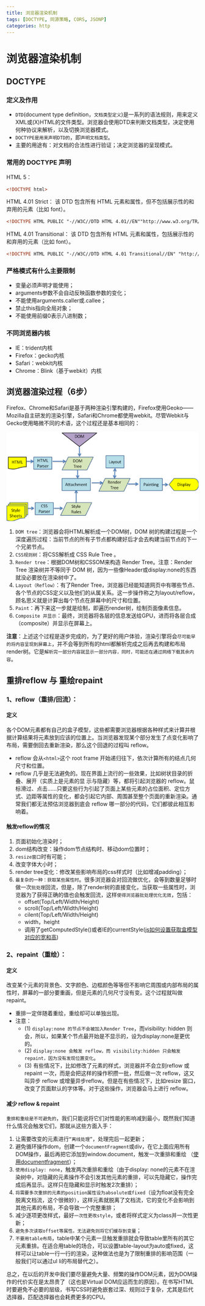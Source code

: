 ```yaml
---
title: 浏览器渲染机制
tags: [DOCTYPE, 同源策略, CORS, JSONP]
categories: http
---
```


# 浏览器渲染机制

## DOCTYPE

### 定义及作用
- `DTD`(document type definition，`文档类型定义`)是一系列的语法规则，用来定义XML或(X)HTML的文件类型。浏览器会使用DTD来判断文档类型，决定使用何种协议来解析，以及切换浏览器模式。
- `DOCTYPE是用来声明DTD的`，即`声明文档类型`。
- 主要的用途有：对文档的合法性进行验证；决定浏览器的呈现模式。

### 常用的 DOCTYPE 声明

HTML 5：
```html
<!DOCTYPE html>
```

HTML 4.01 Strict：
该 DTD 包含所有 HTML 元素和属性，但不包括展示性的和弃用的元素（比如 font）。
```html
<!DOCTYPE HTML PUBLIC "-//W3C//DTD HTML 4.01//EN""http://www.w3.org/TR/html4/strict.dtd">
```

HTML 4.01 Transitional：
该 DTD 包含所有 HTML 元素和属性，包括展示性的和弃用的元素（比如 font）。
```html
<!DOCTYPE HTML PUBLIC "-//W3C//DTD HTML 4.01 Transitional//EN" "http://www.w3.org/TR/html4/loose.dtd">
```

### 严格模式有什么主要限制
- 变量必须声明才能使用；
- arguments参数不会自动反映函数参数的变化；
- 不能使用arguments.caller或.callee；
- 禁止this指向全局对象；
- 不能使用前缀0表示八进制数；

### 不同浏览器内核
- IE：trident内核
- Firefox：gecko内核
- Safari：webkit内核
- Chrome：Blink（基于webkit）内核

## 浏览器渲染过程（6步）
Firefox、Chrome和Safari是基于两种渲染引擎构建的，Firefox使用Geoko——Mozilla自主研发的渲染引擎，Safari和Chrome都使用webkit。尽管Webkit与Gecko使用略微不同的术语，这个过程还是基本相同的：

![渲染过程](./images/render.png)

1. `DOM tree`：浏览器会将HTML解析成一个DOM树，DOM 树的构建过程是一个深度遍历过程：当前节点的所有子节点都构建好后才会去构建当前节点的下一个兄弟节点。
2. `CSS规则树`：将CSS解析成 CSS Rule Tree 。
3. `Render tree`：根据DOM树和CSSOM来构造 Render Tree。注意：Render Tree 渲染树并不等同于 DOM 树，因为一些像Header或display:none的东西就没必要放在渲染树中了。
4. `Layout（Reflow）`：有了Render Tree，浏览器已经能知道网页中有哪些节点、各个节点的CSS定义以及他们的从属关系。这一步操作称之为layout/reflow，顾名思义就是计算出每个节点在屏幕中的尺寸和位置。
5. `Paint`：再下来这一步就是绘制，即遍历render树，绘制页面像素信息。
6. `Composite 并显示`：最终，浏览器将各层的信息发送给GPU，进而将各层合成（composite）并显示在屏幕上。

**注意**：上述这个过程是逐步完成的，为了更好的用户体验，渲染引擎将会`尽可能早的将内容呈现到屏幕上`，并不会等到所有的html都解析完成之后再去构建和布局render树。它是`解析完一部分内容就显示一部分内容，同时，可能还在通过网络下载其余内容`。

## 重排reflow 与 重绘repaint

### 1、reflow（重排/回流）：

#### 定义
各个DOM元素都有自己的盒子模型，这些都需要浏览器根据各种样式来计算并根据计算结果将元素放到应该的位置上。当浏览器发现某个部分发生了点变化影响了布局，需要倒回去重新渲染，那么这个回退的过程叫 reflow。
- reflow 会从`<html>`这个 root frame 开始递归往下，依次计算所有的结点几何尺寸和位置。
- reflow 几乎是无法避免的。现在界面上流行的一些效果，比如树状目录的折叠、展开（实质上是元素的显 示与隐藏）等，都将引起浏览器的 reflow。鼠标滑过、点击……只要这些行为引起了页面上某些元素的占位面积、定位方式、边距等属性的变化，都会引起它内部、周围甚至整个页面的重新渲染。通常我们都无法预估浏览器到底会 reflow 哪一部分的代码，它们都彼此相互影响着。

#### 触发reflow的情况
1. 页面初始化渲染时；
2. dom结构改变：操作dom节点结构时、移动dom位置时；
3. `resize窗口`时有可能；
4. 改变字体大小时；
5. render tree变化：修改某些影响布局的css样式时（比如增减padding）；
6. `最复杂的一种：获取某些属性时`。很多浏览器会对回流做优化，会等到数量足够时做一次`批处理`回流，但是，除了render树的直接变化，当获取一些属性时，浏览器为了获得正确的值也会触发回流，这样`使得浏览器批处理优化无效`，包括：
    - offset(Top/Left/Width/Height)
    - scroll(Top/Left/Width/Height)
    - cilent(Top/Left/Width/Height)
    - width，height
    - 调用了getComputedStyle()或者IE的currentStyle([js如何设置获取盒模型对应的宽和高](/Question-Bank/css/box-sizing&margin-collapse&BFC.md#js如何设置获取盒模型对应的宽和高))

### 2、repaint（重绘）：

#### 定义
改变某个元素的背景色、文字颜色、边框颜色等等但不影响它周围或内部布局的属性时，屏幕的一部分要重画，但是元素的几何尺寸没有变。这个过程就叫做repaint。
- 重排一定伴随着重绘，重绘却可以单独出现。
- 注意：
    - (1) `display:none 的节点不会被加入Render Tree`，而visibility: hidden 则会，所以，如果某个节点最开始是不显示的，设为display:none是更优的。
    - (2) `display:none 会触发 reflow，而 visibility:hidden 只会触发 repaint，因为没有发现位置变化`。
    - (3) 有些情况下，比如修改了元素的样式，浏览器并不会立刻reflow 或 repaint 一次，而是会把这样的操作积攒一批，然后做一次 reflow，这又叫异步 reflow 或增量异步reflow。但是在有些情况下，比如resize 窗口，改变了页面默认的字体等。对于这些操作，浏览器会马上进行 reflow。

#### 减少 reflow & repaint
`重排和重绘是不可避免的`，我们只能说将它们对性能的影响减到最小，既然我们知道什么情况会触发它们，那就从这些方面入手：

1. 让需要改变的元素进行`“离线处理”`，处理完后一起更新；
2. 避免循环操作dom，创建一个`documentFragment`或div，在它上面应用所有DOM操作，最后再把它添加到window.document，触发一次重排和重绘
（[使用documentfragment](/Lets-Read/one/read-3-1.md#使用-documentfragment)）；
3. `使用display: none`，触发两次重排和重绘（由于display: none的元素不在渲染树中，对隐藏的元素操作不会引发其他元素的重排，可以先隐藏它，操作完成后再显示。这样只在隐藏和显示时触发2次重排）；
4. `将需要多次重排的元素的position属性设为absolute或fixed`（设为float没有完全脱离文档流，这个很微妙），这样元素就脱离了文档流，它的变化不会影响到其他元素的布局，不会导致一个完整重排；
5. 减少逐项更改样式，最好`一次性更改style`，或者将样式定义为class并一次性更新；
6. `避免多次读取offset等属性。无法避免则将它们缓存到变量`；
7. `不要用table布局`，table中某个元素一旦触发重排就会导致table里所有的其它元素重排。在适合用table的场合，可以设置table-layout为auto或fixed，这样可以让table一行一行的渲染，这种做法也是为了限制重排的影响范围（一般我们可以通过ul li的布局替代之）。

总之，在以后的开发中我们要尽量避免大量、频繁的操作DOM元素，因为DOM操作的代价实在是太昂贵了（这也是Virtual DOM应运而生的原因）。在书写HTML时要避免不必要的层级，书写CSS时避免嵌套过深、规则过于复杂，尤其是后代选择器，匹配选择器也会耗费更多的CPU。




